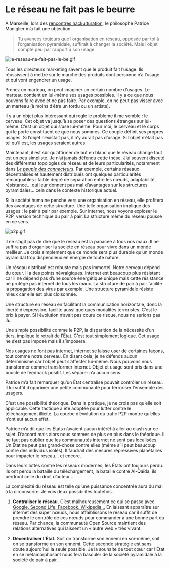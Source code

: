 # Le réseau ne fait pas le beurre

À Marseille, lors des [rencontres hackulturation](https://tcrouzet.com/2007/10/27/hackulturation/), le philosophe Patrice Maniglier m’a fait une objection.

> Tu avances toujours que l’organisation en réseau, opposée par toi à l’organisation pyramidale, suffirait à changer la société. Mais l’objet compte peu par rapport à son usage.

![le-reseau-ne-fait-pas-le-be.gif](https://tcrouzet.com/images_tc/2007/11/le-reseau-ne-fait-pas-le-be.gif)

Tous les directeurs marketing savent que le produit fait l’usage. Ils réussissent à mettre sur le marché des produits dont personne n’a l’usage et qui vont engendrer un usage.

Prenez un marteau, on peut imaginer un certain nombre d’usages. Le marteau contient en lui-même ses usages possibles. Il y a ce que nous pouvons faire avec et ne pas faire. Par exemple, on ne peut pas visser avec un marteau (à moins d’être un tordu ou un artiste).

Il y a un objet plus intéressant qui règle le problème il me semble : le cerveau. Cet objet va jusqu’à se poser des questions étranges sur lui-même. C’est un objet qui s’use lui-même. Pour moi, le cerveau et le corps qui le porte constituent ce que nous sommes. Ce couple définit ses propres usages. Si l’objet n’existait pas, il n’y aurait pas d’usage. Si l’objet n’était pas tel qu’il est, les usages seraient autres.

Maintenant, il est sûr qu’affirmer de but en blanc que le réseau change tout est un peu simpliste. Je n’ai jamais défendu cette thèse. J’ai souvent discuté des différentes topologies de réseau et de leurs particularités, notamment dans [*Le peuple des connecteurs*](https://tcrouzet.com/le-peuple-des-connecteurs/). Par exemple, certains réseaux décentralisés et hautement distribués ont quelques particularités remarquables : faible degré de séparation entre les nœuds, adaptabilité, résistance… qui leur donnent pas mal d’avantages sur les structures pyramidales… cela dans le contexte historique actuel.

Si la société humaine penche vers une organisation en réseau, elle profitera des avantages de cette structure. Une telle organisation implique des usages : le pair à pair par exemple. Sur internet, nous voyons exploser le P2P, version technique du pair à pair. La structure même du réseau pousse en ce sens.

![p2p.gif](https://tcrouzet.com/images_tc/2007/10/p2p.gif)

Il ne s’agit pas de dire que le réseau est la panacée à tous nos maux. Il ne suffira pas d’organiser la société en réseau pour vivre dans un monde meilleur. Je crois simplement que ce monde sera plus durable qu’un monde pyramidal trop dispendieux en énergie de toute nature.

Un réseau distribué est robuste mais pas immortel. Notre cerveau dépend du cœur. Il a des points névralgiques. Internet est beaucoup plus résistant car il ne dépend pas d’une source énergétique unique mais cette résistance ne protège pas internet de tous les maux. La structure de pair à pair facilite la propagation des virus par exemple. Une structure pyramidale résiste mieux car elle est plus cloisonnée.

Une structure en réseau en facilitant la communication horizontale, donc la liberté d’expression, facilite aussi quelques modalités terroristes. C’est le prix à payer. Si l’évolution n’avait pas couru ce risque, nous ne serions pas là.

Une simple possibilité comme le P2P, la disparition de la nécessité d’un tiers, implique le retrait de l’État. C’est tout simplement logique. Cet usage ne s’est pas imposé mais il s’imposera.

Nos usages ne font pas internet, internet se laisse user de certaines façons, tout comme notre cerveau. En disant cela, je ne défends aucun déterminisme car l’objet peut s’affecter lui-même. Nous pouvons nous transformer comme transformer internet. Objet et usage sont pris dans une boucle de feedback positif. Les séparer n’a aucun sens.

Patrice m’a fait remarquer qu’un État centralisé pouvait contrôler un réseau. Il lui suffit d’opprimer une petite communauté pour terroriser l’ensemble des usagers.

C’est une possibilité théorique. Dans la pratique, je ne crois pas qu’elle soit applicable. Cette tactique a été adoptée pour lutter contre le téléchargement illicite. La courbe d’évolution du trafic P2P montre qu’elles n’ont eut aucun effet.

Patrice m’a dit que les États n’avaient aucun intérêt à aller au clash sur ce sujet. D’accord mais alors nous sommes de plus en plus dans le théorique. Il ne faut pas oublier que les communautés internet ne sont pas localisées. Un État ne peut pas grand-chose contre elles (même s’il peut beaucoup contre des individus isolés). Il faudrait des mesures répressives planétaires pour impacter le réseau… et encore.

Dans leurs luttes contre les réseaux modernes, les États ont toujours perdu. Ils ont perdu la bataille du téléchargement, la bataille contre Al-Qaïda, ils perdront celle du droit d’auteur…

La complexité du réseau est telle qu’une puissance concentrée aura du mal à la circonscrire. Je vois deux possibilités toutefois.

1. **Centraliser le réseau.** C’est malheureusement ce qui se passe avec [Google, Second Life, Facebook, Wikipedia…](https://tcrouzet.com/2007/07/09/hypercentralisation/) En laissant apparaître sur internet des super nœuds, nous affaiblissons le réseau car il suffit de prendre le contrôle de ces nœuds pour commander à une bonne part du réseau. Par chance, la communauté Open Source maintient des relations alternatives qui laissent un « autre web » très vivant.

2. **Décentraliser l’État.** Soit on transforme son ennemi en soi-même, soit on se transforme en son ennemi. Cette seconde stratégie est sans doute aujourd’hui la seule possible. Je la souhaite de tout cœur car l’État en se métamorphosant nous fera basculer de la société pyramidale à la société de pair à pair.